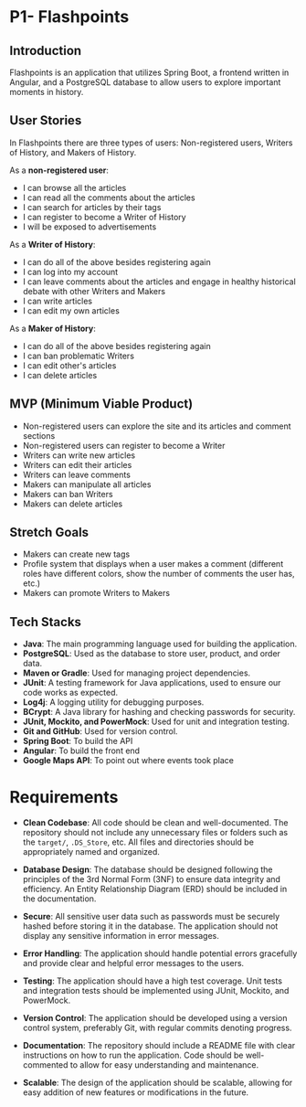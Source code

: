 ﻿# P1- Flashpoints


## Introduction
Flashpoints is an application that utilizes Spring Boot, a frontend written in Angular, and a PostgreSQL database to allow users to explore important moments in history.

## User Stories
In Flashpoints there are three types of users: 
Non-registered users, Writers of History, and
Makers of History.

As a **non-registered user**: 

 - I can browse all the articles
 - I can read all the comments about the articles
 - I can search for articles by their tags
 - I can register to become a Writer of History
 - I will be exposed to advertisements

As a **Writer of History**:

 - I can do all of the above besides registering again
 - I can log into my account
 - I can leave comments about the articles and engage in healthy historical debate with other Writers and Makers
 - I can write articles
 - I can edit my own articles
 
 As a **Maker of History**:
 - I can do all of the above besides registering again
 - I can ban problematic Writers
 - I can edit other's articles
 - I can delete articles

## MVP (Minimum Viable Product)

 - Non-registered users can explore the site and its articles and comment sections
 - Non-registered users can register to become a Writer
 - Writers can write new articles
 - Writers can edit their articles
 - Writers can leave comments
 - Makers can manipulate all articles
 - Makers can ban Writers
 - Makers can delete articles

## Stretch Goals

 - Makers can create new tags
 - Profile system that displays when a user makes a comment (different roles have different colors, show the number of comments the user has, etc.)
 - Makers can promote Writers to Makers


## Tech Stacks
-   **Java**: The main programming language used for building the application.
-   **PostgreSQL**: Used as the database to store user, product, and order data.
-   **Maven or Gradle**: Used for managing project dependencies.
-   **JUnit**: A testing framework for Java applications, used to ensure our code works as expected.
-   **Log4j**: A logging utility for debugging purposes.
-   **BCrypt**: A Java library for hashing and checking passwords for security.
-   **JUnit, Mockito, and PowerMock**: Used for unit and integration testing.
-   **Git and GitHub**: Used for version control.
- **Spring Boot**: To build the API
- **Angular**: To build the front end
- **Google Maps API**: To point out where events took place


# Requirements

-   **Clean Codebase**: All code should be clean and well-documented. The repository should not include any unnecessary files or folders such as the  `target/`,  `.DS_Store`, etc. All files and directories should be appropriately named and organized.
    
-   **Database Design**: The database should be designed following the principles of the 3rd Normal Form (3NF) to ensure data integrity and efficiency. An Entity Relationship Diagram (ERD) should be included in the documentation.
    
-   **Secure**: All sensitive user data such as passwords must be securely hashed before storing it in the database. The application should not display any sensitive information in error messages.
    
-   **Error Handling**: The application should handle potential errors gracefully and provide clear and helpful error messages to the users.
    
-   **Testing**: The application should have a high test coverage. Unit tests and integration tests should be implemented using JUnit, Mockito, and PowerMock.
    
-   **Version Control**: The application should be developed using a version control system, preferably Git, with regular commits denoting progress.
    
-   **Documentation**: The repository should include a README file with clear instructions on how to run the application. Code should be well-commented to allow for easy understanding and maintenance.
    
-   **Scalable**: The design of the application should be scalable, allowing for easy addition of new features or modifications in the future.
